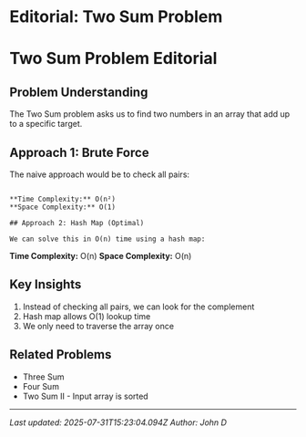 # Editorial: Two Sum Problem

# Two Sum Problem Editorial

## Problem Understanding

The Two Sum problem asks us to find two numbers in an array that add up to a specific target.

## Approach 1: Brute Force

The naive approach would be to check all pairs:

``````

**Time Complexity:** O(n²)
**Space Complexity:** O(1)

## Approach 2: Hash Map (Optimal)

We can solve this in O(n) time using a hash map:

``````

**Time Complexity:** O(n)
**Space Complexity:** O(n)

## Key Insights

1. Instead of checking all pairs, we can look for the complement
2. Hash map allows O(1) lookup time
3. We only need to traverse the array once

## Related Problems

- Three Sum
- Four Sum
- Two Sum II - Input array is sorted

---
*Last updated: 2025-07-31T15:23:04.094Z*
*Author: John D*
